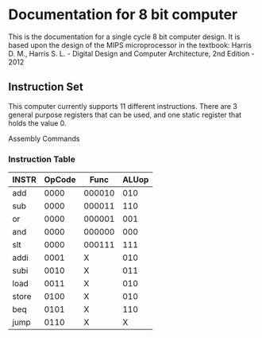 # Documentation for 8 bit computer


This is the documentation for a single cycle 8 bit computer design. It is based upon the design of the MIPS microprocessor in the textbook: 
Harris D. M., Harris S. L. - Digital Design and Computer Architecture, 2nd Edition - 2012
## Instruction Set
This computer currently supports 11 different instructions. There are 3 general purpose registers that can be used, and one static register that holds the value 0.


Assembly Commands
### Instruction Table
| INSTR | OpCode | Func | ALUop |
|-------|--------|------|-------|
|add|0000|000010|010|
|sub|0000|000011|110|
|or|0000|000001|001|
|and|0000|000000|000|
|slt|0000|000111|111|
|addi|0001|X|010|
|subi|0010|X|011|
|load|0011|X|010|
|store|0100|X|010|
|beq|0101|X|110|
|jump|0110|X|X|





